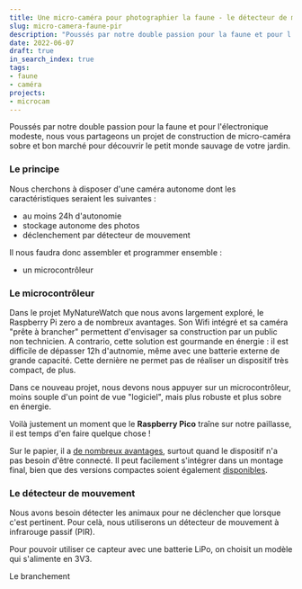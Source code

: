 ```yaml
---
title: Une micro-caméra pour photographier la faune - le détecteur de mouvement
slug: micro-camera-faune-pir
description: "Poussés par notre double passion pour la faune et pour l'électronique modeste, nous vous partageons un projet de construction de micro-caméra sobre et bon marché pour découvrir le petit monde sauvage de votre jardin."
date: 2022-06-07
draft: true
in_search_index: true
tags:
- faune
- caméra
projects:
- microcam
---
```


Poussés par notre double passion pour la faune et pour l'électronique modeste, nous vous partageons un projet de construction de micro-caméra sobre et bon marché pour découvrir le petit monde sauvage de votre jardin.<!--more-->

### Le principe

Nous cherchons à disposer d'une caméra autonome dont les caractéristiques seraient les suivantes :

- au moins 24h d'autonomie
- stockage autonome des photos
- déclenchement par détecteur de mouvement

Il nous faudra donc assembler et programmer ensemble :

- un microcontrôleur

### Le microcontrôleur

Dans le projet MyNatureWatch que nous avons largement exploré, le Raspberry Pi zero a de nombreux avantages. Son Wifi intégré et sa caméra "prête à brancher" permettent d'envisager sa construction par un public non technicien. A contrario, cette solution est gourmande en énergie : il est difficile de dépasser 12h d'autnomie, même avec une batterie externe de grande capacité. Cette dernière ne permet pas de réaliser un dispositif très compact, de plus.

Dans ce nouveau projet, nous devons nous appuyer sur un microcontrôleur, moins souple d'un point de vue "logiciel", mais plus robuste et plus sobre en énergie.

Voilà justement un moment que le **Raspberry Pico** traîne sur notre paillasse, il est temps d'en faire quelque chose !

Sur le papier, il a [de nombreux avantages](https://www.minimachines.net/actu/raspberry-pi-pico-96697), surtout quand le dispositif n'a pas besoin d'être connecté. Il peut facilement s'intégrer dans un montage final, bien que des versions compactes soient également [disponibles](https://www.solder.party/docs/rp2040-stamp/).

### Le détecteur de mouvement

Nous avons besoin détecter les animaux pour ne déclencher que lorsque c'est pertinent. Pour celà, nous utiliserons un détecteur de mouvement à infrarouge passif (PIR).

Pour pouvoir utiliser ce capteur avec une batterie LiPo, on choisit un modèle qui s'alimente en 3V3.

Le branchement 
